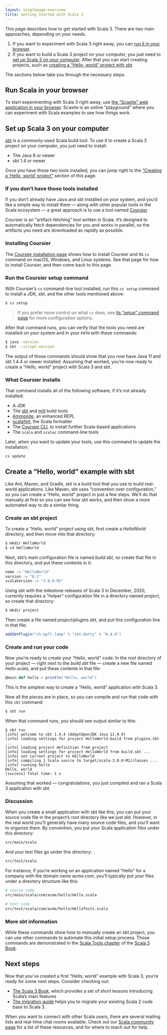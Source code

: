 ```yaml
---
layout: singlepage-overview
title: Getting Started with Scala 3
---
```




This page describes how to get started with Scala 3. There are two main approaches, depending on your needs.

1. If you want to experiment with Scala 3 right away, you can [run it in your browser](#run-in-browser).
1. If you want to build a Scala 3 project on your computer, you just need to [set up Scala 3 on your computer](#install-tools). After that you can start creating projects, such as [creating a “Hello, world” project with sbt](#hello-world-example).

The sections below take you through the necessary steps.



## <a name="run-in-browser"></a>Run Scala in your browser

To start experimenting with Scala 3 right away, use <a href="https://scastie.scala-lang.org/?target=dotty" target="_blank">the “Scastie” web application in your browser</a>. Scastie is an online “playground” where you can experiment with Scala examples to see how things work.

<!-- TODO: provide some examples here? or, it would be nice if we could preload a Scastie session with some examples. -->



## <a name="install-tools"></a>Set up Scala 3 on your computer

[sbt](https://www.scala-sbt.org) is a commonly-used Scala build tool. To use it to create a Scala 3 project on your computer, you just need to install:

- The Java 8 or newer
- sbt 1.4 or newer

Once you have those two tools installed, you can jump right to the [“Creating a ‘Hello, world’ project”](#hello-world-example) section of this page.


### If you don’t have those tools installed

If you don’t already have Java and sbt installed on your system, and you’d like a simple way to install them — along with other popular tools in the Scala ecosystem — a great approach is to use a tool named [Coursier](https://get-coursier.io/docs/cli-overview).

Coursier is an “artifact-fetching” tool written in Scala. It’s designed to automatically fetch dependencies for you and works in parallel, so the artifacts you need are downloaded as rapidly as possible.

### Installing Coursier

The <a href="https://get-coursier.io/docs/cli-installation" target="_blank">Coursier installation page</a> shows how to install Coursier and its `cs` command on macOS, Windows, and Linux systems. See that page for how to install Coursier, and then come back to this page.

<!--
  TODO: This code is used on the Scala 2 Getting Started page.
        I can’t test it on all of these systems, but if it works
        it can still be used, instead of sending users to the
        Coursier page and having them come back here.
-->
<!-- Hidden elements whose content are used to provide OS-specific download instructions.
 -- This is handled in `resources/js/functions.js`.
 -->
<!--
<div style="display:none" id="stepOne-linux">
       <code class="hljs">$ curl -Lo cs https://git.io/coursier-cli-linux && chmod +x cs && ./cs setup </code> <br>
</div>

<div style="display:none" id="stepOne-unix">
    <p>Follow <a href="https://get-coursier.io/docs/cli-overview.html#install-native-launcher" target="_blank">the instructions to install the <code>cs</code> launcher</a> then run:</p>
    <p><code>$ ./cs setup</code></p>
</div>

<div style="display:none" id="stepOne-osx">
    <div class="highlight">
        <code class="hljs">$ brew install coursier/formulas/coursier && cs setup </code> <br>
    </div>
    <p>Alternatively, if you don't use Homebrew</p>
    <div class="highlight">
        <code class="hljs">$ curl -Lo cs https://git.io/coursier-cli-macos && chmod +x cs &&  (xattr -d com.apple.quarantine cs || true) && ./cs  setup </code> <br>
    </div>
</div>

<div style="display:none" id="stepOne-windows">
    <p>Download and execute <a href="https://git.io/coursier-cli-windows-exe">the Scala installer for Windows</a> based on coursier</p>
</div>
-->


### Run the Coursier setup command

<!-- TODO: need to be more clear about what JDK is installed -->
With Coursier’s `cs` command-line tool installed, run this `cs setup` command to install a JDK, sbt, and the other tools mentioned above:

```sh
$ cs setup
```
<!-- TODO: show the Coursier output here -->

>If you prefer more control on what `cs` does, see [its “setup” command page](https://get-coursier.io/docs/cli-setup) for more configuration options.

After that command runs, you can verify that the tools you need are installed on your system and in your `PATH` with these commands:

```sh
$ java -version
$ sbt --script-version
```

The output of those commands should show that you now have Java 11 and sbt 1.4.4 or newer installed. Assuming that worked, you’re now ready to create a “Hello, world” project with Scala 3 and sbt.
<!-- TODO: verify that it installs Java 11 -->


### What Coursier installs

<!-- TODO: be more clear about “if it’s not already installed” -->
That command installs all of the following software, if it’s not already installed:

- A JDK
- The [sbt](https://www.scala-sbt.org) and [mill](https://www.lihaoyi.com/mill) build tools
- [Ammonite](https://ammonite.io), an enhanced REPL
- [scalafmt](https://scalameta.org/scalafmt), the Scala formatter
- The [Coursier CLI](https://get-coursier.io/docs/cli-overview), to install further Scala-based applications
- The `scala` and `scalac` command-line tools
<!-- TODO: be more clear about what JDK is installed -->

Later, when you want to update your tools, use this command to update the installation:

```sh
cs update
```

## <a name="hello-world-example"></a>Create a “Hello, world” example with sbt

Like Ant, Maven, and Gradle, sbt is a build tool that you use to build real-world applications. Like Maven, sbt uses “convention over configuration,” so you can create a “Hello, world” project in just a few steps. We’ll do that manually at first so you can see how sbt works, and then show a more automated way to do a similar thing.

### Create an sbt project

To create a “Hello, world” project using sbt, first create a *HelloWorld* directory, and then move into that directory:

```sh
$ mkdir HelloWorld
$ cd HelloWorld
```

Next, sbt’s main configuration file is named *build.sbt*, so create that file in this directory, and put these contents in it:

```scala
name := "HelloWorld"
version := "0.1"
scalaVersion := "3.0.0-M2"
```

Using sbt with the milestone releases of Scala 3 in December, 2020, currently requires a “helper” configuration file in a directory named *project*, so create that directory:

```sh
$ mkdir project
```

Then create a file named *project/plugins.sbt*, and put this configuration line in that file:

```scala
addSbtPlugin("ch.epfl.lamp" % "sbt-dotty" % "0.4.6")
```


### Create and run your code

Now you’re ready to create your “Hello, world” code. In the root directory of your project — right next to the *build.sbt* file — create a new file named *Hello.scala*, and put these contents in that file:

```scala
@main def hello = println("Hello, world")
```

This is the simplest way to create a “Hello, world” application with Scala 3.

Now all the pieces are in place, so you can compile and run that code with this `sbt` command:

```sh
$ sbt run
```

When that command runs, you should see output similar to this:

```
$ sbt run
[info] welcome to sbt 1.4.4 (AdoptOpenJDK Java 11.0.9)
[info] loading settings for project HelloWorld-build from plugins.sbt ...
[info] loading project definition from project
[info] loading settings for project HelloWorld from build.sbt ...
[info] set current project to HelloWorld
[info] compiling 1 Scala source to target/scala-3.0.0-M2/classes ...
[info] running hello
Hello, world
[success] Total time: 1 s
```

Assuming that worked — congratulations, you just compiled and ran a Scala 3 application with sbt.

<!-- TODO: another possible way to do this is to let readers clone a Github repo; but i think this step-by-step process has its own merits. -->



### Discussion

When you create a small application with sbt like this, you can put your source code file in the project’s root directory like we just did. However, in the real world you’ll generally have many source code files, and you’ll want to organize them. By convention, you put your Scala application files under this directory:

```sh
src/main/scala
```

And your test files go under this directory:

```sh
src/test/scala
```

For instance, if you’re working on an application named “Hello” for a company with the domain name *acme.com*, you’ll typically put your files under a directory structure like this:

```sh
# source code
src/main/scala/com/acme/hello/Hello.scala

# test code
src/test/scala/com/acme/hello/HelloTests.scala
```

<!--
#### Initial sbt directory structure

Furthermore, when you first create an sbt directory structure to support Scala and Java source code files and test files, along with other resources, your complete initial sbt directory structure looks like this:

....
.
|-- build.sbt
|-- project
|   `-- build.properties
|   `-- plugins.sbt
`-- src
    |-- main
    |   |-- java
    |   |-- resources
    |   `-- scala
    `-- test
        |-- java
        |-- resources
        `-- scala
....
-->


### More sbt information

While these commands show how to *manually* create an sbt project, you can use other commands to automate this initial setup process. Those commands are demonstrated in the [Scala Tools chapter](/scala3/book/scala-tools.html) of the [Scala 3 Book](/scala3/book/introduction.html).

<!-- TODO: we could show how to use `sbt new` here -->



## Next steps

Now that you’ve created a first “Hello, world” example with Scala 3, you’re ready for some next steps. Consider checking out:

<!-- TODO: it would be nice to have a slightly larger application to go to that shows more about sbt, testing, and how a project is organized. like a Pizza Store application, or something more useful. -->

- [The Scala 3 Book](/scala3/book/introduction.html), which provides a set of short lessons introducing Scala’s main features
- [The migration guide](https://scalacenter.github.io/scala-3-migration-guide/) helps you to migrate your existing Scala 2 code base to Scala 3.

When you want to connect with other Scala users, there are several mailing lists and real-time chat rooms available. Check out our [Scala community page](https://scala-lang.org/community/) for a list of these resources, and for where to reach out for help.
